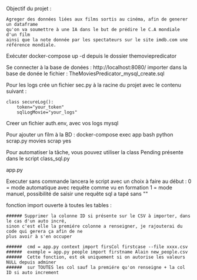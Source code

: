Objectif du projet :

    Agreger des données liées aux films sortis au cinéma, afin de generer un dataframe 
    qu'on va soumettre à une IA dans le but de prédire le C.A mondiale d'un film
    ainsi que la note donnée par les spectateurs sur le site imdb.com une référence mondiale.

Exécuter docker-compose up -d depuis le dossier themoviepredicator

Se connecter à la base de donées : http://localhost:8080/
importer dans la base de donée le fichier : TheMoviesPredicator_mysql_create.sql

Pour les logs crée un fichier sec.py à la racine du projet
avec le contenu suivant :

    class secureLog():
        token="your_token"
        sqlLogMovie="your_logs"
Creer un fichier auth.env, avec vos logs mysql        

Pour ajouter un film à la BD :
    docker-compose exec app bash
    python scrap.py movies scrap yes


Pour automatiser la tâche, vous pouvez utiliser la class Pending présente dans le script class_sql.py

app.py

Executer sans commande lancera le script
avec un choix à faire au début :
0 = mode automatique avec requête comme vu en formation 
1 = mode manuel, possibilité de saisir une requête sql 
    a tapé sans ""

fonction import ouverte à toutes les tables :

    ###### Supprimer la colonne ID si présente sur le CSV à importer, dans le cas d'un auto incré,
    sinon c'est elle la premiére colonne a renseigner, je rajouterai du code qui gerera ça afin de ne 
    plus avoir à s'en occuper

    ######  cmd = app.py context import firsCol firstcase --file xxxx.csv
    ######  exemple = app.py people import firstname Alain new_people.csv
    ######  Cette fonction, est ok uniquement si on autorise les valeurs NULL depuis adminer
    ######  sur TOUTES les col sauf la premiére qu'on renseigne + la col ID si auto increment                
       
